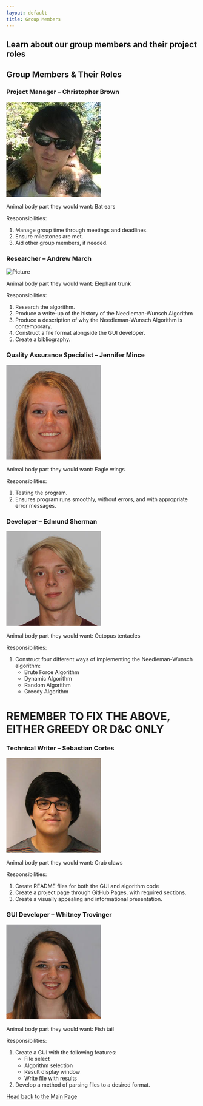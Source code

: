 ```yaml
---
layout: default
title: Group Members
---
```

## Learn about our group members and their project roles

## **Group Members & Their Roles**

### Project Manager – Christopher Brown 

![Picture](pictures/ChristopherBrown.png)

Animal body part they would want: Bat ears

Responsibilities:
1. Manage group time through meetings and deadlines.
2. Ensure milestones are met.
3. Aid other group members, if needed.

### Researcher – Andrew March

![Picture](pictures/AndrewMarch.jpg)

Animal body part they would want: Elephant trunk

Responsibilities:
1. Research the algorithm.
2. Produce a write-up of the history of the Needleman-Wunsch Algorithm
3. Produce a description of why the Needleman-Wunsch Algorithm is contemporary.
4. Construct a file format alongside the GUI developer.
5. Create a bibliography.

### Quality Assurance Specialist – Jennifer Mince 

![Picture](pictures/JMince.jpg)

Animal body part they would want: Eagle wings

Responsibilities:
1. Testing the program.
2. Ensures program runs smoothly, without errors, and with appropriate error messages.

### Developer – Edmund Sherman

![Picture](pictures/DisplayPhotoMe.jpeg)

Animal body part they would want: Octopus tentacles

Responsibilities:
1. Construct four different ways of implementing the Needleman-Wunsch algorithm:
    - Brute Force Algorithm
    - Dynamic Algorithm
    - Random Algorithm
    - Greedy Algorithm
    
# REMEMBER TO FIX THE ABOVE, EITHER GREEDY OR D&C ONLY

### Technical Writer – Sebastian Cortes

![Picture](pictures/JSCG.jpeg)

Animal body part they would want: Crab claws

Responsibilities:
1. Create README files for both the GUI and algorithm code
2. Create a project page through GitHub Pages, with required sections.
3. Create a visually appealing and informational presentation.

### GUI Developer – Whitney Trovinger

![Picture](pictures/itsame.jpg)

Animal body part they would want: Fish tail

Responsibilities:
1. Create a GUI with the following features:
    - File select
    - Algorithm selection
    - Result display window
    - Write file with results
2. Develop a method of parsing files to a desired format.

[Head back to the Main Page](https://jsebcort.github.io/NeedlemanWunsch/)
